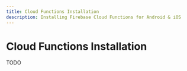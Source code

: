 ```yaml
---
title: Cloud Functions Installation
description: Installing Firebase Cloud Functions for Android & iOS
---
```


# Cloud Functions Installation

TODO


